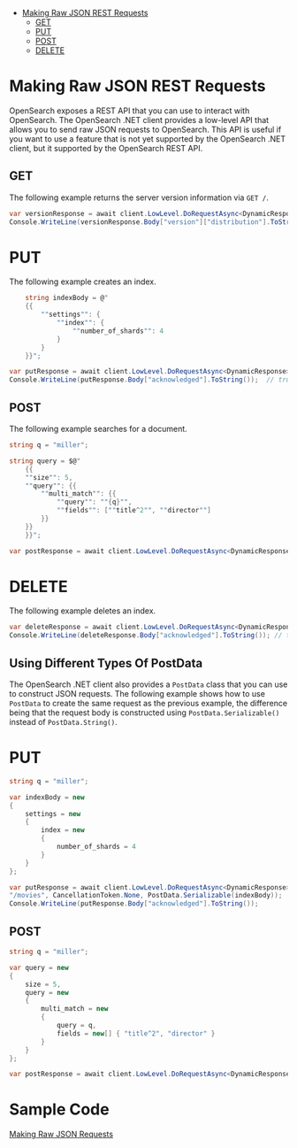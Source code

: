 - [Making Raw JSON REST Requests](#making-raw-json-rest-requests)
  - [GET](#get)
  - [PUT](#put)
  - [POST](#post)
  - [DELETE](#delete)

# Making Raw JSON REST Requests
OpenSearch exposes a REST API that you can use to interact with OpenSearch. The OpenSearch .NET client provides a low-level API that allows you to send raw JSON requests to OpenSearch. This API is useful if you want to use a feature that is not yet supported by the OpenSearch .NET client, but it supported by the OpenSearch REST API.

## GET
The following example returns the server version information via `GET /`.

```csharp
var versionResponse = await client.LowLevel.DoRequestAsync<DynamicResponse>(HttpMethod.GET, "/", CancellationToken.None);
Console.WriteLine(versionResponse.Body["version"]["distribution"].ToString(), versionResponse.Body["version"]["number"].ToString()); // Distribution & Version number
```

# PUT
The following example creates an index.

```csharp
    string indexBody = @"
    {{
        ""settings"": {
            ""index"": {
                ""number_of_shards"": 4
            }
        }
    }}";

var putResponse = await client.LowLevel.DoRequestAsync<DynamicResponse>(HttpMethod.PUT, "/movies", CancellationToken.None, PostData.String(indexBody));
Console.WriteLine(putResponse.Body["acknowledged"].ToString());  // true
```

## POST
The following example searches for a document.

```csharp
string q = "miller";

string query = $@"
    {{
    ""size"": 5,
    ""query"": {{
        ""multi_match"": {{
            ""query"": ""{q}"",
            ""fields"": [""title^2"", ""director""]
        }}
    }}
    }}";

var postResponse = await client.LowLevel.DoRequestAsync<DynamicResponse>(HttpMethod.POST, "/movies/_search", CancellationToken.None, PostData.String(query));
```

# DELETE
The following example deletes an index.

```csharp
var deleteResponse = await client.LowLevel.DoRequestAsync<DynamicResponse>(HttpMethod.DELETE, "/movies", CancellationToken.None);
Console.WriteLine(deleteResponse.Body["acknowledged"].ToString()); // true
```

## Using Different Types Of PostData
The OpenSearch .NET client also provides a `PostData` class that you can use to construct JSON requests. The following example shows how to use `PostData` to create the same request as the previous example, the difference being that the request body is constructed using `PostData.Serializable()` instead of `PostData.String()`.

# PUT
```csharp
string q = "miller";

var indexBody = new
{
    settings = new
    {
        index = new
        {
            number_of_shards = 4
        }
    }
};

var putResponse = await client.LowLevel.DoRequestAsync<DynamicResponse>(HttpMethod.PUT, 
"/movies", CancellationToken.None, PostData.Serializable(indexBody));
Console.WriteLine(putResponse.Body["acknowledged"].ToString());
```

## POST
```csharp
string q = "miller";

var query = new
{
    size = 5,
    query = new
    {
        multi_match = new
        {
            query = q,
            fields = new[] { "title^2", "director" }
        }
    }
};

var postResponse = await client.LowLevel.DoRequestAsync<DynamicResponse>(HttpMethod.POST, "/movies/_search", CancellationToken.None, PostData.Serializable(query));
```

# Sample Code
[Making Raw JSON Requests](/samples/Samples/Program.cs)